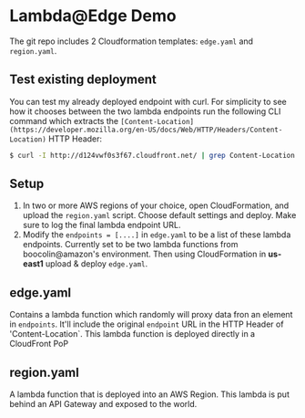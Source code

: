 # Lambda@Edge Demo

The git repo includes 2 Cloudformation templates: `edge.yaml` and `region.yaml`.

## Test existing deployment

You can test my already deployed endpoint with curl. For simplicity to see how it chooses between the two lambda endpoints run the following CLI command which extracts the `[Content-Location](https://developer.mozilla.org/en-US/docs/Web/HTTP/Headers/Content-Location)` HTTP Header:

```bash
$ curl -I http://d124vwf0s3f67.cloudfront.net/ | grep Content-Location
```

## Setup

1. In two or more AWS regions of your choice, open CloudFormation, and upload the `region.yaml` script. Choose default settings and deploy. Make sure to log the final lambda endpoint URL.
2. Modify the `endpoints = [....]` in `edge.yaml` to be a list of these lambda endpoints. Currently set to be two lambda functions from boocolin@amazon's environment. Then using CloudFormation in **us-east1** upload & deploy `edge.yaml`.


## edge.yaml

Contains a lambda function which randomly will proxy data fron an element in `endpoints`. It'll include the original `endpoint` URL in the HTTP Header of 'Content-Location`. This lambda function is deployed directly in a CloudFront PoP

## region.yaml

A lambda function that is deployed into an AWS Region. This lambda is put behind an API Gateway and exposed to the world.

